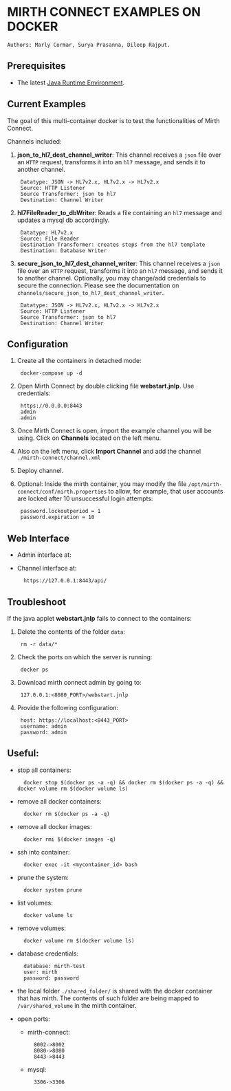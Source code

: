 # MIRTH CONNECT EXAMPLES ON DOCKER
`Authors: Marly Cormar, Surya Prasanna, Dileep Rajput.`

## Prerequisites
- The latest [Java Runtime Environment](https://www.java.com/en/).

## Current Examples
The goal of this multi-container docker is to test the functionalities of Mirth Connect.

Channels included:

1. **json_to_hl7_dest_channel_writer**: 
This channel receives a `json` file over an `HTTP` request, transforms it into an `hl7` message, 
and sends it to another channel.

        Datatype: JSON -> HL7v2.x, HL7v2.x -> HL7v2.x
        Source: HTTP Listener
        Source Transformer: json to hl7
        Destination: Channel Writer

1. **hl7FileReader_to_dbWriter**: Reads a file containing an `hl7` message and updates a mysql db accordingly.

        Datatype: HL7v2.x
        Source: File Reader
        Destination Transformer: creates steps from the hl7 template
        Destination: Database Writer

1. **secure_json_to_hl7_dest_channel_writer**: 
This channel receives a `json` file over an `HTTP` request, transforms it into an `hl7` message, 
and sends it to another channel. Optionally, you may change/add credentials to secure the connection. 
Please see the documentation on `channels/secure_json_to_hl7_dest_channel_writer`.

        Datatype: JSON -> HL7v2.x, HL7v2.x -> HL7v2.x
        Source: HTTP Listener
        Source Transformer: json to hl7
        Destination: Channel Writer


## Configuration
1. Create all the containers in detached mode:

        docker-compose up -d

1. Open Mirth Connect by double clicking file **webstart.jnlp**. Use credentials:

        https://0.0.0.0:8443
        admin
        admin

1. Once Mirth Connect is open, import the example channel you will be using. 
Click on **Channels** located on the left menu.

1. Also on the left menu, click **Import Channel** and add the channel `./mirth-connect/channel.xml`

1. Deploy channel.

1. Optional:
Inside the mirth container, you may modify the file `/opt/mirth-connect/conf/mirth.properties` 
to allow, for example, that user accounts are locked after 10 unsuccessful login attempts:

        password.lockoutperiod = 1
        password.expiration = 10



## Web Interface

- Admin interface at:

         
    
- Channel interface at:

        https://127.0.0.1:8443/api/

## Troubleshoot
If the java applet **webstart.jnlp** fails to connect to the containers:

1. Delete the contents of the folder `data`:

        rm -r data/*
        
1. Check the ports on which the server is running:
        
        docker ps

1. Download mirth connect admin by going to:
        
        127.0.0.1:<8080_PORT>/webstart.jnlp

1. Provide the following configuration:
        
        host: https://localhost:<8443_PORT>
        username: admin
        password: admin


## Useful:

- stop all containers:

        docker stop $(docker ps -a -q) && docker rm $(docker ps -a -q) && docker volume rm $(docker volume ls)

- remove all docker containers:

        docker rm $(docker ps -a -q)

- remove all docker images:

        docker rmi $(docker images -q)

- ssh into container:

        docker exec -it <mycontainer_id> bash

- prune the system:

        docker system prune
        
- list volumes:

        docker volume ls
        
- remove volumes:

        docker volume rm $(docker volume ls)

- database credentials:

		database: mirth-test
		user: mirth
		password: password

- the local folder `./shared_folder/` is shared with the docker container that has mirth. 
The contents of such folder are being mapped to `/var/shared_volume` in the mirth container.

- open ports:
    - mirth-connect:

            8002->8002
            8080->8080
            8443->8443

    - mysql:

            3306->3306
